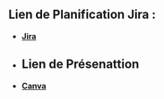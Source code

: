 
## Lien de Planification Jira :
- **[Jira](https://douaa123.atlassian.net/jira/software/projects/DIS/boards/1)**
- ## Lien de Présenattion
- **[Canva](([https://www.canva.com/design/DAF_HLCSVOE/ow0iPMCmXzuUr0RSZxhIsw/edit]))**
